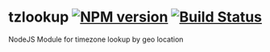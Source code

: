 # tzlookup [![NPM version](https://badge.fury.io/js/tzlookup.svg)](http://badge.fury.io/js/tzlookup) [![Build Status](https://travis-ci.org/m-novikov/tzlookup.svg)](https://travis-ci.org/m-novikov/tzlookup)
NodeJS Module for timezone lookup by geo location 

